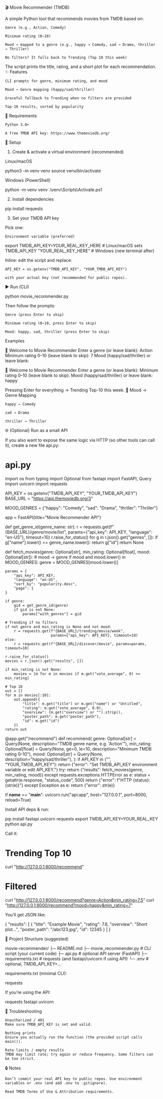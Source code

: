 🎬 Movie Recommender (TMDB)

A simple Python tool that recommends movies from TMDB based on:

    Genre (e.g., Action, Comedy)

    Minimum rating (0–10)

    Mood → mapped to a genre (e.g., happy → Comedy, sad → Drama, thriller → Thriller)

    No filters? It falls back to Trending (Top 10 this week)

The script prints the title, rating, and a short plot for each recommendation.
✨ Features

    CLI prompts for genre, minimum rating, and mood

    Mood → Genre mapping (happy/sad/thriller)

    Graceful fallback to Trending when no filters are provided

    Top-10 results, sorted by popularity

🧰 Requirements

    Python 3.8+

    A free TMDB API key: https://www.themoviedb.org/

🚀 Setup
1) Create & activate a virtual environment (recommended)

Linux/macOS

python3 -m venv venv
source venv/bin/activate

Windows (PowerShell)

python -m venv venv
.\venv\Scripts\Activate.ps1

2) Install dependencies

pip install requests

3) Set your TMDB API key

Pick one:

    Environment variable (preferred)

export TMDB_API_KEY=YOUR_REAL_KEY_HERE        # Linux/macOS
setx TMDB_API_KEY "YOUR_REAL_KEY_HERE"        # Windows (new terminal after)

Inline: edit the script and replace:

    API_KEY = os.getenv("TMDB_API_KEY", "YOUR_TMDB_API_KEY")

    with your actual key (not recommended for public repos).

▶️ Run (CLI)

python movie_recommender.py

Then follow the prompts:

    Genre (press Enter to skip)

    Minimum rating (0–10, press Enter to skip)

    Mood: happy, sad, thriller (press Enter to skip)

Examples

🎥 Welcome to Movie Recommender
Enter a genre (or leave blank): Action
Minimum rating 0–10 (leave blank to skip): 7
Mood (happy/sad/thriller) or leave blank:

🎥 Welcome to Movie Recommender
Enter a genre (or leave blank):
Minimum rating 0–10 (leave blank to skip):
Mood (happy/sad/thriller) or leave blank: happy

Pressing Enter for everything → Trending Top-10 this week.
🙂 Mood → Genre Mapping

    happy → Comedy

    sad → Drama

    thriller → Thriller

🌐 (Optional) Run as a small API

If you also want to expose the same logic via HTTP (so other tools can call it), create a new file api.py:

# api.py
import os
from typing import Optional
from fastapi import FastAPI, Query
import uvicorn
import requests

API_KEY = os.getenv("TMDB_API_KEY", "YOUR_TMDB_API_KEY")
BASE_URL = "https://api.themoviedb.org/3"

MOOD_GENRES = {"happy": "Comedy", "sad": "Drama", "thriller": "Thriller"}

app = FastAPI(title="Movie Recommender API")

def get_genre_id(genre_name: str):
    r = requests.get(f"{BASE_URL}/genre/movie/list",
                     params={"api_key": API_KEY, "language": "en-US"},
                     timeout=10)
    r.raise_for_status()
    for g in r.json().get("genres", []):
        if g["name"].lower() == genre_name.lower():
            return g["id"]
    return None

def fetch_movies(genre: Optional[str], min_rating: Optional[float], mood: Optional[str]):
    # mood → genre
    if mood and mood.lower() in MOOD_GENRES:
        genre = MOOD_GENRES[mood.lower()]

    params = {
        "api_key": API_KEY,
        "language": "en-US",
        "sort_by": "popularity.desc",
        "page": 1
    }

    if genre:
        gid = get_genre_id(genre)
        if gid is not None:
            params["with_genres"] = gid

    # Trending if no filters
    if not genre and min_rating is None and not mood:
        r = requests.get(f"{BASE_URL}/trending/movie/week",
                         params={"api_key": API_KEY}, timeout=10)
    else:
        r = requests.get(f"{BASE_URL}/discover/movie", params=params, timeout=10)

    r.raise_for_status()
    movies = r.json().get("results", [])

    if min_rating is not None:
        movies = [m for m in movies if m.get("vote_average", 0) >= min_rating]

    # Top 10
    out = []
    for m in movies[:10]:
        out.append({
            "title": m.get("title") or m.get("name") or "Untitled",
            "rating": m.get("vote_average", 0.0),
            "overview": (m.get("overview") or "").strip(),
            "poster_path": m.get("poster_path"),
            "id": m.get("id")
        })
    return out

@app.get("/recommend")
def recommend(
    genre: Optional[str] = Query(None, description="TMDB genre name, e.g. 'Action'"),
    min_rating: Optional[float] = Query(None, ge=0, le=10, description="Minimum TMDB rating 0–10"),
    mood: Optional[str] = Query(None, description="happy/sad/thriller"),
):
    if API_KEY in ("", "YOUR_TMDB_API_KEY"):
        return {"error": "Set TMDB_API_KEY environment variable or edit API_KEY."}
    try:
        return {"results": fetch_movies(genre, min_rating, mood)}
    except requests.exceptions.HTTPError as e:
        status = getattr(e.response, "status_code", 500)
        return {"error": f"HTTP {status}: {str(e)}"}
    except Exception as e:
        return {"error": str(e)}

if __name__ == "__main__":
    uvicorn.run("api:app", host="127.0.0.1", port=8000, reload=True)

Install API deps & run:

pip install fastapi uvicorn requests
export TMDB_API_KEY=YOUR_REAL_KEY
python api.py

Call it:

# Trending Top 10
curl "http://127.0.0.1:8000/recommend"

# Filtered
curl "http://127.0.0.1:8000/recommend?genre=Action&min_rating=7.5"
curl "http://127.0.0.1:8000/recommend?mood=happy&min_rating=7"

You’ll get JSON like:

{
  "results": [
    {
      "title": "Example Movie",
      "rating": 7.6,
      "overview": "Short plot...",
      "poster_path": "/abc123.jpg",
      "id": 12345
    }
  ]
}

📁 Project Structure (suggested)

movie-recommender/
├─ README.md
├─ movie_recommender.py     # CLI script (your current code)
├─ api.py                   # optional API server (FastAPI)
├─ requirements.txt         # requests (and fastapi/uvicorn if using API)
└─ .env                     # optional, TMDB_API_KEY=...

requirements.txt (minimal CLI):

requests

If you’re using the API:

requests
fastapi
uvicorn

🧪 Troubleshooting

    Unauthorized / 401
    Make sure TMDB_API_KEY is set and valid.

    Nothing prints
    Ensure you actually run the function (the provided script calls main()).

    Rate limits / empty results
    TMDB may limit rate; try again or reduce frequency. Some filters can be too strict.

🔒 Notes

    Don’t commit your real API key to public repos. Use environment variables or .env (and add .env to .gitignore).

    Read TMDB Terms of Use & Attribution requirements.
